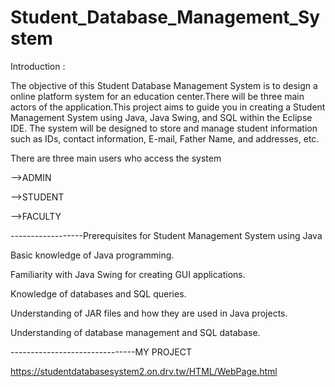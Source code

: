 # Student_Database_Management_System

Introduction :

The objective of this Student Database Management System is to design a online platform system for an education center.There will be three main actors of the application.This project aims to guide you in creating a Student Management System using Java, Java Swing, and SQL within the Eclipse IDE. The system will be designed to store and manage student information such as IDs, contact information, E-mail, Father Name, and addresses, etc.

There are three main users who access the system

-->ADMIN

-->STUDENT

-->FACULTY

------------------Prerequisites for Student Management System using Java
                                               
Basic knowledge of Java programming.

Familiarity with Java Swing for creating GUI applications.

Knowledge of databases and SQL queries.

Understanding of JAR files and how they are used in Java projects.

Understanding of database management and SQL database.

-------------------------------MY PROJECT

https://studentdatabasesystem2.on.drv.tw/HTML/WebPage.html
